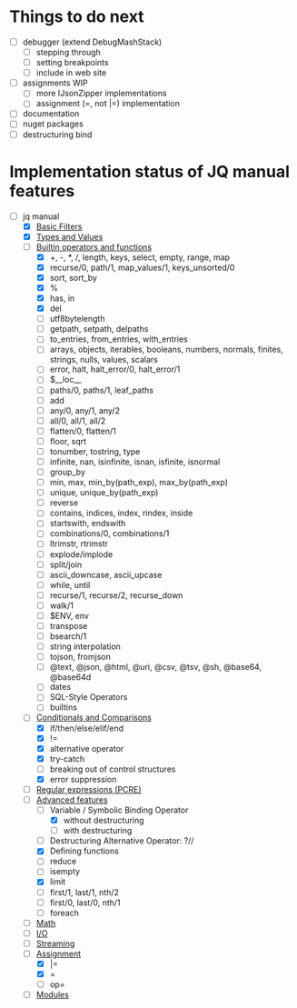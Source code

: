 # Things to do next

- [ ] debugger (extend DebugMashStack)
  - [ ] stepping through
  - [ ] setting breakpoints
  - [ ] include in web site
- [ ] assignments WIP
  - [ ] more IJsonZipper implementations
  - [ ] assignment (=, not |=) implementation
- [ ] documentation
- [ ] nuget packages
- [ ] destructuring bind

# Implementation status of JQ manual features

- [ ] jq manual
  - [x] [Basic Filters](https://stedolan.github.io/jq/manual/#Basicfilters)
  - [x] [Types and Values](https://stedolan.github.io/jq/manual/#TypesandValues)
  - [ ] [Builtin operators and functions](https://stedolan.github.io/jq/manual/#Builtinoperatorsandfunctions)
    - [x] +, -, *, /, length, keys, select, empty, range, map
    - [x] recurse/0, path/1, map_values/1, keys_unsorted/0
    - [x] sort, sort_by
    - [x] %
    - [x] has, in
    - [x] del
    - [ ] utf8bytelength
    - [ ] getpath, setpath, delpaths
    - [ ] to_entries, from_entries, with_entries
    - [ ] arrays, objects, iterables, booleans, numbers, normals, finites, strings, nulls, values, scalars 
    - [ ] error, halt, halt_error/0, halt_error/1
    - [ ] $\_\_loc\_\_
    - [ ] paths/0, paths/1, leaf_paths
    - [ ] add
    - [ ] any/0, any/1, any/2
    - [ ] all/0, all/1, all/2
    - [ ] flatten/0, flatten/1
    - [ ] floor, sqrt
    - [ ] tonumber, tostring, type
    - [ ] infinite, nan, isinfinite, isnan, isfinite, isnormal
    - [ ] group_by
    - [ ] min, max, min_by(path_exp), max_by(path_exp)
    - [ ] unique, unique_by(path_exp) 
    - [ ] reverse
    - [ ] contains, indices, index, rindex, inside
    - [ ] startswith, endswith
    - [ ] combinations/0, combinations/1
    - [ ] ltrimstr, rtrimstr
    - [ ] explode/implode
    - [ ] split/join
    - [ ] ascii_downcase, ascii_upcase
    - [ ] while, until
    - [ ] recurse/1, recurse/2, recurse_down
    - [ ] walk/1
    - [ ] $ENV, env
    - [ ] transpose
    - [ ] bsearch/1
    - [ ] string interpolation
    - [ ] tojson, fromjson
    - [ ] @text, @json, @html, @uri, @csv, @tsv, @sh, @base64, @base64d
    - [ ] dates
    - [ ] SQL-Style Operators
    - [ ] builtins
  - [ ] [Conditionals and Comparisons](https://stedolan.github.io/jq/manual/#ConditionalsandComparisons)
    - [x] if/then/else/elif/end
    - [x] !=
    - [x] alternative operator
    - [x] try-catch
    - [ ] breaking out of control structures
    - [x] error suppression
  - [ ] [Regular expressions (PCRE)](https://stedolan.github.io/jq/manual/#RegularexpressionsPCRE)
  - [ ] [Advanced features](https://stedolan.github.io/jq/manual/#Advancedfeatures)
    - [ ] Variable / Symbolic Binding Operator
      - [x] without destructuring
      - [ ] with destructuring
    - [ ] Destructuring Alternative Operator: ?//
    - [x] Defining functions
    - [ ] reduce
    - [ ] isempty
    - [x] limit
    - [ ] first/1, last/1, nth/2
    - [ ] first/0, last/0, nth/1
    - [ ] foreach
  - [ ] [Math](https://stedolan.github.io/jq/manual/#Math)
  - [ ] [I/O](https://stedolan.github.io/jq/manual/#IO)
  - [ ] [Streaming](https://stedolan.github.io/jq/manual/#Streaming)
  - [ ] [Assignment](https://stedolan.github.io/jq/manual/#Assignment)
    - [x] |=
    - [x] =
    - [ ] op=
  - [ ] [Modules](https://stedolan.github.io/jq/manual/#Modules)
